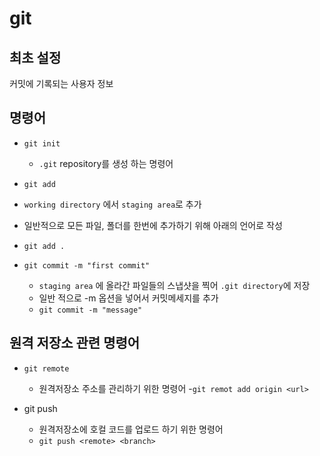 # git

## 최초 설정
커밋에 기록되는 사용자 정보

## 명령어

- `git init`
    - `.git` repository를 생성 하는 명령어

-  `git add`
 - `working directory` 에서 `staging area`로 추가
 - 일반적으로 모든 파일, 폴더를 한번에 추가하기 위해 아래의 언어로 작성
 - `git add .`



- `git commit -m "first commit"`
    - `staging area` 에 올라간 파일들의 스냅샷을 찍어 `.git directory`에 저장
    - 일반 적으로 -m 옵션을 넣어서 커밋메세지를 추가
    - `git commit -m "message"`



## 원격 저장소 관련 명령어

- `git remote`
    - 원격저장소 주소를 관리하기 위한 명령어
    -`git remot add origin <url>`


- git push
    - 원격저장소에 호컬 코드를 업로드 하기 위한 명령어
    - `git push <remote> <branch>`